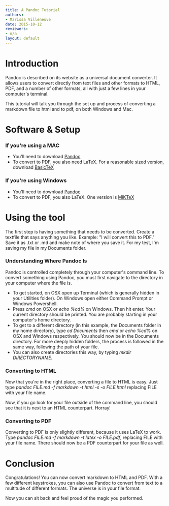 ```yaml
---
title: A Pandoc Tutorial
authors:
- Marissa Villeneuve
date: 2015-10-12
reviewers:
- n/a
layout: default
---
```


# Introduction
Pandoc is described on its website as a universal document converter.  It allows users to convert directly from text files and other formats to HTML, PDF, and a number of other formats, all with just a few lines in your computer's terminal.  

This tutorial will talk you through the set up and process of converting a markdown file to html and to pdf, on both Windows and Mac.  

# Software & Setup

### If you're using a MAC
- You'll need to download [Pandoc](https://github.com/jgm/pandoc/releases/tag/1.15.0.6) 
- To convert to PDF, you also need LaTeX.  For a reasonable sized version, download [BasicTeX](http://www.tug.org/mactex/morepackages.html)

### If you're using Windows
- You'll need to download [Pandoc](https://github.com/jgm/pandoc/releases/tag/1.15.0.6)
- To convert to PDF, you also LaTeX.  One version is [MiKTeX](http://miktex.org)

# Using the tool

The first step is having something that needs to be converted.  Create a textfile that says anything you like. Example: "I will convert this to PDF."  Save it as .txt or .md and make note of where you save it.  For my test, I'm saving my file in my Documents folder.

### Understanding Where Pandoc Is
Pandoc is controlled completely through your computer's command line.  To convert something using Pandoc, you must first navigate to the directory in your computer where the file is.

- To get started, on OSX open up Terminal (which is generally hidden in your Utilities folder).  On Windows open either Command Prompt or Windows Powershell.
- Press *cmd* on OSX or *echo %cd%* on Windows.  Then hit enter.  Your current directory should be printed.  You are probably starting in your computer's home directory.
- To get to a different directory (in this example, the Documents folder in my home directory), type *cd Documents* then *cmd* or *echo %cd%* on OSX and Windows respectively.  You should now be in the Documents directory.  For more deeply hidden folders, the process is followed in the same way, following the path of your file.  
- You can also create directories this way, by typing *mkdir DIRECTORYNAME*.

### Converting to HTML
Now that you're in the right place, converting a file to HTML is easy.  Just type *pandoc FILE.md -f markdown -t html -s -o FILE.html* replacing FILE with your file name.

Now, if you go look for your file outside of the command line, you should see that it is next to an HTML counterpart.  Horray!

### Converting to PDF
Converting to PDF is only slightly different, because it uses LaTeX to work.  Type *pandoc FILE.md -f markdown -t latex -o FILE.pdf*, replacing FILE with your file name.  There should now be a PDF counterpart for your file as well.  

# Conclusion

Congratulations!  You can now convert markdown to HTML and PDF.  With a few different keystrokes, you can also use Pandoc to convert from text to a multitude of different formats.  The universe is in your file format.  

Now you can sit back and feel proud of the magic you performed.  



